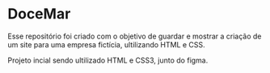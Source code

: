 # DoceMar
Esse repositório foi criado com o objetivo de guardar e mostrar a criação de um site para uma empresa fictícia, ultilizando HTML e CSS.  

Projeto incial sendo ultilizado HTML e CSS3, junto do figma. 
